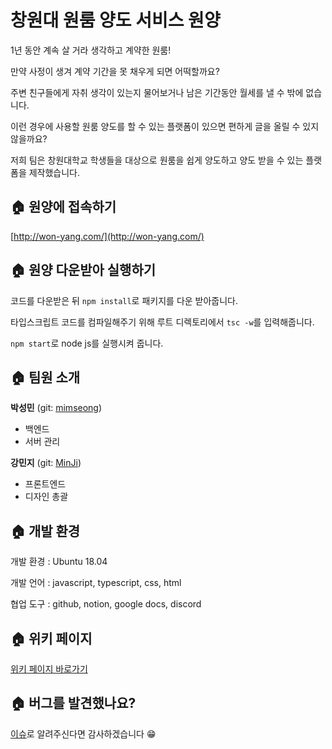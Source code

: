 # 창원대 원룸 양도 서비스 원양

1년 동안 계속 살 거라 생각하고 계약한 원룸! 

만약 사정이 생겨 계약 기간을 못 채우게 되면 어떡할까요? 

주변 친구들에게 자취 생각이 있는지 물어보거나 남은 기간동안 월세를 낼 수 밖에 없습니다.

이런 경우에 사용할 원룸 양도를 할 수 있는 플랫폼이 있으면 편하게 글을 올릴 수 있지 않을까요?

저희 팀은 창원대학교 학생들을 대상으로 원룸을 쉽게 양도하고 양도 받을 수 있는 플랫폼을 제작했습니다.

## 🏠 원양에 접속하기

[http://won-yang.com/](http://won-yang.com/)

## 🏠 원양 다운받아 실행하기

코드를 다운받은 뒤 `npm install`로 패키지를 다운 받아줍니다.

타입스크립트 코드를 컴파일해주기 위해 루트 디렉토리에서 `tsc -w`를 입력해줍니다.

`npm start`로 node js를 실행시켜 줍니다. 

## 🏠 팀원 소개

**박성민** (git: [mimseong](https://github.com/mimseong))

- 백엔드
- 서버 관리

**강민지** (git: [MinJi](https://github.com/Seeeeerial))

- 프론트엔드
- 디자인 총괄

## 🏠 개발 환경
개발 환경 : Ubuntu 18.04

개발 언어 : javascript, typescript, css, html

협업 도구 : github, notion, google docs, discord

## 🏠 위키 페이지

[위키 페이지 바로가기](https://github.com/mimseong/won-yang/wiki)

## 🏠 버그를 발견했나요?

[이슈](https://github.com/mimseong/won-yang/issues)로 알려주신다면 감사하겠습니다 😁
